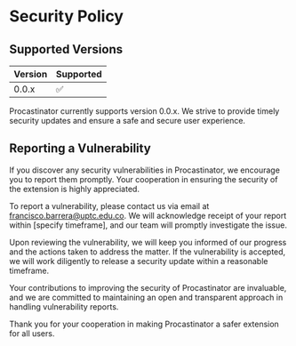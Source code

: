 # Security Policy

## Supported Versions

| Version | Supported          |
| ------- | ------------------ |
| 0.0.x   | :white_check_mark: |

Procastinator currently supports version 0.0.x. We strive to provide timely security updates and ensure a safe and secure user experience.

## Reporting a Vulnerability

If you discover any security vulnerabilities in Procastinator, we encourage you to report them promptly. Your cooperation in ensuring the security of the extension is highly appreciated.

To report a vulnerability, please contact us via email at francisco.barrera@uptc.edu.co. We will acknowledge receipt of your report within [specify timeframe], and our team will promptly investigate the issue.

Upon reviewing the vulnerability, we will keep you informed of our progress and the actions taken to address the matter. If the vulnerability is accepted, we will work diligently to release a security update within a reasonable timeframe.

Your contributions to improving the security of Procastinator are invaluable, and we are committed to maintaining an open and transparent approach in handling vulnerability reports.

Thank you for your cooperation in making Procastinator a safer extension for all users.
